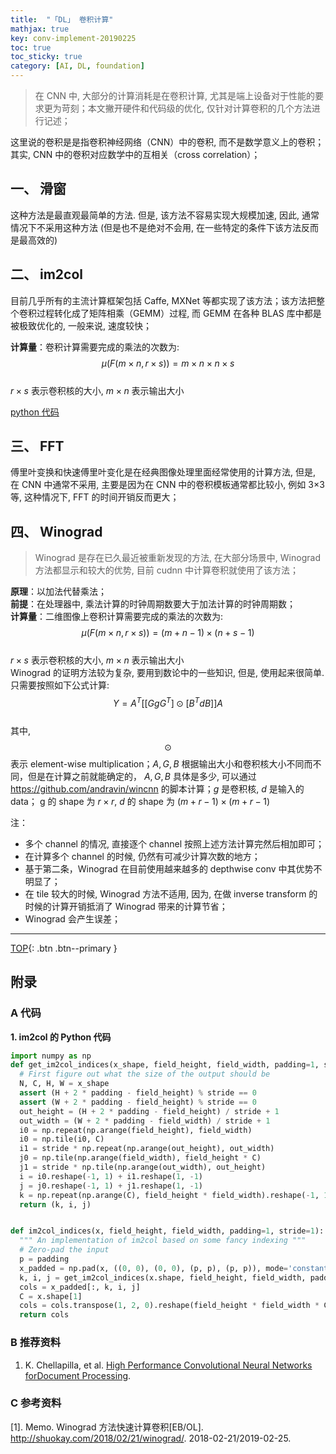 ```yaml
---
title:  "「DL」 卷积计算"
mathjax: true
key: conv-implement-20190225
toc: true
toc_sticky: true
category: [AI, DL, foundation]
---
```

<span id='head'></span>

>在 CNN 中, 大部分的计算消耗是在卷积计算, 尤其是端上设备对于性能的要求更为苛刻；本文撇开硬件和代码级的优化, 仅针对计算卷积的几个方法进行记述；    

这里说的卷积是是指卷积神经网络（CNN）中的卷积, 而不是数学意义上的卷积；其实, CNN 中的卷积对应数学中的互相关（cross correlation）；


<!--more-->

## 一、 滑窗
这种方法是最直观最简单的方法. 但是, 该方法不容易实现大规模加速, 因此, 通常情况下不采用这种方法 (但是也不是绝对不会用, 在一些特定的条件下该方法反而是最高效的)

## 二、 im2col
目前几乎所有的主流计算框架包括 Caffe, MXNet 等都实现了该方法；该方法把整个卷积过程转化成了矩阵相乘（GEMM）过程, 而 GEMM 在各种 BLAS 库中都是被极致优化的, 一般来说, 速度较快；  

**计算量**：卷积计算需要完成的乘法的次数为:  
$$\mu(F(m \times n, r \times s)) = m \times n \times n \times s \tag{1.1}$$  
$r \times s$ 表示卷积核的大小, $m \times n$ 表示输出大小  

[python 代码](#py_code_img2col)  

## 三、 FFT
傅里叶变换和快速傅里叶变化是在经典图像处理里面经常使用的计算方法, 但是, 在 CNN 中通常不采用, 主要是因为在 CNN 中的卷积模板通常都比较小, 例如 3×3 等, 这种情况下, FFT 的时间开销反而更大；

## 四、 Winograd
>Winograd 是存在已久最近被重新发现的方法, 在大部分场景中, Winograd 方法都显示和较大的优势, 目前 cudnn 中计算卷积就使用了该方法；  

**原理**：以加法代替乘法；  
**前提**：在处理器中, 乘法计算的时钟周期数要大于加法计算的时钟周期数；  
**计算量**：二维图像上卷积计算需要完成的乘法的次数为:  
$$\mu(F(m \times n, r \times s)) = (m+n-1) \times (n+s-1) \tag{2.1}$$  
$r \times s$ 表示卷积核的大小, $m \times n$ 表示输出大小  
Winograd 的证明方法较为复杂, 要用到数论中的一些知识, 但是, 使用起来很简单. 只需要按照如下公式计算:    
$$Y = A^T [[GgG^T] \odot [B^TdB]]A \tag{2.2}$$  
其中, $$\odot$$ 表示 element-wise multiplication；$A,G,B$ 根据输出大小和卷积核大小不同而不同，但是在计算之前就能确定的， $A,G,B$ 具体是多少, 可以通过 <https://github.com/andravin/wincnn> 的脚本计算；$g$ 是卷积核, $d$ 是输入的 data； g 的 shape 为 $r \times r$, $d$ 的 shape 为 $(m+r−1) \times (m+r−1)$  

注：  
- 多个 channel 的情况, 直接逐个 channel 按照上述方法计算完然后相加即可；  
- 在计算多个 channel 的时候, 仍然有可减少计算次数的地方；  
- 基于第二条，Winograd 在目前使用越来越多的 depthwise conv 中其优势不明显了；  
- 在 tile 较大的时候, Winograd 方法不适用, 因为, 在做 inverse transform 的时候的计算开销抵消了 Winograd 带来的计算节省；  
- Winograd 会产生误差；   

-------------------  
[TOP](#head){: .btn .btn--primary }




## 附录
### A 代码
<span id="py_code_img2col">**1. im2col 的 Python 代码**</span>   
```python
import numpy as np
def get_im2col_indices(x_shape, field_height, field_width, padding=1, stride=1):
  # First figure out what the size of the output should be
  N, C, H, W = x_shape
  assert (H + 2 * padding - field_height) % stride == 0
  assert (W + 2 * padding - field_height) % stride == 0
  out_height = (H + 2 * padding - field_height) / stride + 1
  out_width = (W + 2 * padding - field_width) / stride + 1
  i0 = np.repeat(np.arange(field_height), field_width)
  i0 = np.tile(i0, C)
  i1 = stride * np.repeat(np.arange(out_height), out_width)
  j0 = np.tile(np.arange(field_width), field_height * C)
  j1 = stride * np.tile(np.arange(out_width), out_height)
  i = i0.reshape(-1, 1) + i1.reshape(1, -1)
  j = j0.reshape(-1, 1) + j1.reshape(1, -1)
  k = np.repeat(np.arange(C), field_height * field_width).reshape(-1, 1)
  return (k, i, j)


def im2col_indices(x, field_height, field_width, padding=1, stride=1):
  """ An implementation of im2col based on some fancy indexing """
  # Zero-pad the input
  p = padding
  x_padded = np.pad(x, ((0, 0), (0, 0), (p, p), (p, p)), mode='constant')
  k, i, j = get_im2col_indices(x.shape, field_height, field_width, padding, stride)
  cols = x_padded[:, k, i, j]
  C = x.shape[1]
  cols = cols.transpose(1, 2, 0).reshape(field_height * field_width * C, -1)
  return cols
```

### B 推荐资料
1. K. Chellapilla, et al. [High Performance Convolutional Neural Networks forDocument Processing](https://hal.archives-ouvertes.fr/file/index/docid/112631/filename/p1038112283956.pdf).   


### C 参考资料

[1].  Memo. Winograd 方法快速计算卷积[EB/OL]. <http://shuokay.com/2018/02/21/winograd/>. 2018-02-21/2019-02-25.   
